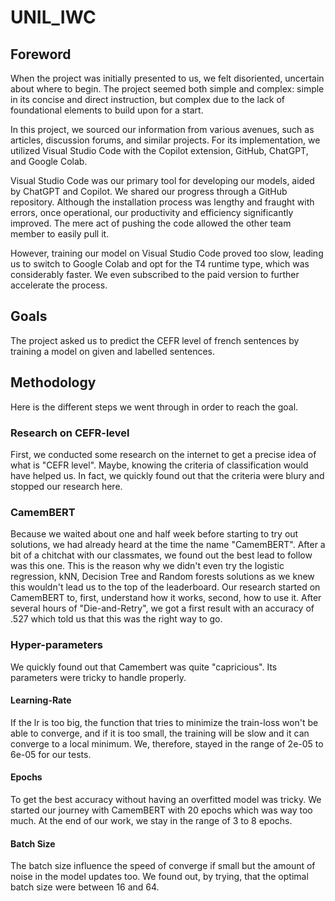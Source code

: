 # UNIL_IWC

## Foreword

When the project was initially presented to us, we felt disoriented, uncertain about where to begin. The project seemed both simple and complex: simple in its concise and direct instruction, but complex due to the lack of foundational elements to build upon for a start.

In this project, we sourced our information from various avenues, such as articles, discussion forums, and similar projects. For its implementation, we utilized Visual Studio Code with the Copilot extension, GitHub, ChatGPT, and Google Colab.

Visual Studio Code was our primary tool for developing our models, aided by ChatGPT and Copilot. We shared our progress through a GitHub repository. Although the installation process was lengthy and fraught with errors, once operational, our productivity and efficiency significantly improved. The mere act of pushing the code allowed the other team member to easily pull it.

However, training our model on Visual Studio Code proved too slow, leading us to switch to Google Colab and opt for the T4 runtime type, which was considerably faster. We even subscribed to the paid version to further accelerate the process.

## Goals

The project asked us to predict the CEFR level of french sentences by training a model on given and labelled sentences. 

## Methodology
Here is the different steps we went through in order to reach the goal.

### Research on CEFR-level

First, we conducted some research on the internet to get a precise idea of what is "CEFR level". Maybe, knowing the criteria of classification would have helped us. In fact, we quickly found out that the criteria were blury and stopped our research here.

### CamemBERT

Because we waited about one and half week before starting to try out solutions, we had already heard at the time the name "CamemBERT". After a bit of a chitchat with our classmates, we found out the best lead to follow was this one. This is the reason why we didn't even try the logistic regression, kNN, Decision Tree and Random forests solutions as we knew this wouldn't lead us to the top of the leaderboard.
Our research started on CamemBERT to, first, understand how it works, second, how to use it. After several hours of "Die-and-Retry", we got a first result with an accuracy of .527 which told us that this was the right way to go.

### Hyper-parameters

We quickly found out that Camembert was quite "capricious". Its parameters were tricky to handle properly. 

#### Learning-Rate

If the lr is too big, the function that tries to minimize the train-loss won't be able to converge, and if it is too small, the training will be slow and it can converge to a local minimum. We, therefore, stayed in the range of 2e-05 to 6e-05 for our tests.

#### Epochs

To get the best accuracy without having an overfitted model was tricky. We started our journey with CamemBERT with 20 epochs which was way too much. At the end of our work, we stay in the range of 3 to 8 epochs.

#### Batch Size

The batch size influence the speed of converge if small but the amount of noise in the model updates too. We found out, by trying, that the optimal batch size were between 16 and 64. 




